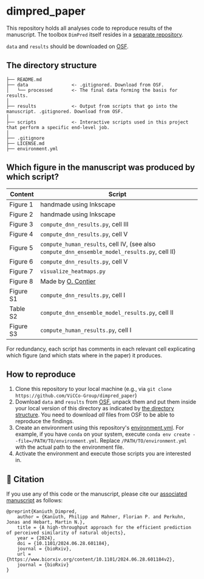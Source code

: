 # dimpred_paper

This repository holds all analyses code to reproduce results of the manuscript. The toolbox `DimPred` itself resides in a [separate repository](https://github.com/ViCCo-Group/dimpred).

`data` and `results` should be downloaded on [OSF](https://osf.io/jtekq/).

## The directory structure

```
├── README.md
├── data                <- .gitignored. Download from OSF.
│   └── processed       <- The final data forming the basis for results.
│
├── results             <- Output from scripts that go into the manuscript. .gitignored. Download from OSF.
│
├── scripts             <- Interactive scripts used in this project that perform a specific end-level job.
│
├── .gitignore
├── LICENSE.md
├── environment.yml
```

## Which figure in the manuscript was produced by which script?
| Content  | Script |
| ------------- | ------------- |
| Figure 1  |  handmade using Inkscape  |
| Figure 2  | handmade using Inkscape |
| Figure 3 | `compute_dnn_results.py`, cell III |
| Figure 4 | `compute_dnn_results.py`, cell V |
| Figure 5 | `compute_human_results`, cell IV, (see also `compute_dnn_ensemble_model_results.py`, cell II) |
| Figure 6 | `compute_dnn_results.py`, cell V |
| Figure 7 | `visualize_heatmaps.py` |
| Figure 8 | Made by [O. Contier](https://github.com/oliver-contier) |
| Figure S1 | `compute_dnn_results.py`, cell I|
| Table S2  | `compute_dnn_ensemble_model_results.py`, cell II|
| Figure S3 | `compute_human_results.py`, cell I|

For redundancy, each script has comments in each relevant cell explicating which figure (and which stats where in the paper) it produces.

## How to reproduce
1. Clone this repository to your local machine (e.g., via `git clone https://github.com/ViCCo-Group/dimpred_paper`)
2. Download `data` and `results` from [OSF](https://osf.io/jtekq/), unpack them and put them inside your local version of this directory as indicated by [the directory structure](#the-directory-structure). You need to download _all_ files from OSF to be able to reproduce the findings.
3. Create an environment using this repository's [environment.yml](https://github.com/ViCCo-Group/dimpred_paper/blob/main/environment.yml). For example, if you have `conda` on your system, execute `conda env create --file=/PATH/TO/environment.yml`. Replace `/PATH/TO/environment.yml` with the actual path to the environment file.
4. Activate the environment and execute those scripts you are interested in.

## :page_with_curl: Citation
If you use any of this code or the manuscript, please cite our [associated manuscript](https://www.biorxiv.org/content/10.1101/2024.06.28.601184v2) as follows:

```
@preprint{Kaniuth_Dimpred,
	author = {Kaniuth, Philipp and Mahner, Florian P. and Perkuhn, Jonas and Hebart, Martin N.},
	title = {A high-throughput approach for the efficient prediction of perceived similarity of natural objects},
	year = {2024},
	doi = {10.1101/2024.06.28.601184},
	journal = {bioRxiv},
	url = {https://www.biorxiv.org/content/10.1101/2024.06.28.601184v2},
	journal = {bioRxiv}
}
```
